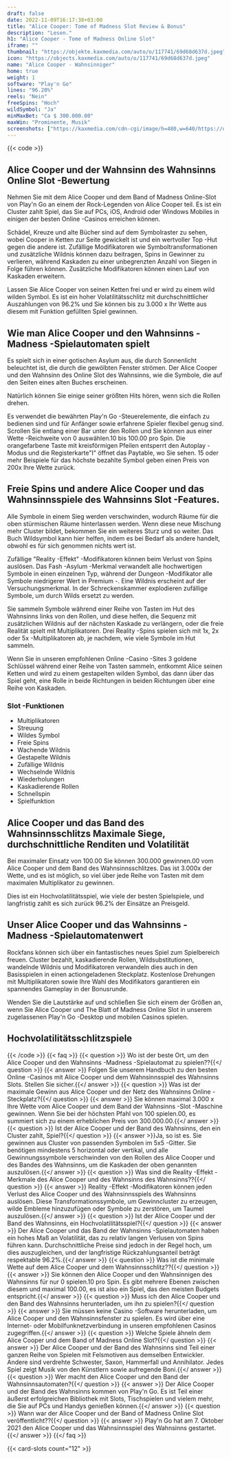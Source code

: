 ```yaml
---
draft: false
date: 2022-11-09T16:17:38+03:00
title: "Alice Cooper: Tome of Madness Slot Review & Bonus"
description: "Lesen."
h1: "Alice Cooper - Tome of Madness Online Slot"
iframe: ""
thumbnail: "https://objekte.kaxmedia.com/auto/o/117741/69d68d637d.jpeg"
icon: "https://objects.kaxmedia.com/auto/o/117741/69d68d637d.jpeg"
name: "Alice Cooper - Wahnsinniger"
home: true
weight: 1
software: "Play'n Go"
lines: "96.20%"
reels: "Nein"
freeSpins: "Hoch"
wildSymbol: "Ja"
minMaxBet: "Ca $ 300.000.00"
maxWin: "Prominente, Musik"
screenshots: ["https://kaxmedia.com/cdn-cgi/image/h=480,w=640/https://objects.kaxmedia.com/auto/o/117744/1c920f41ee.jpeg"]
---
```


{{< code >}}<h2>Alice Cooper und der Wahnsinn des Wahnsinns Online Slot -Bewertung</h2><p>Nehmen Sie mit dem Alice Cooper und dem Band of Madness Online-Slot von Play'n Go an einem der Rock-Legenden von Alice Cooper teil. Es ist ein Cluster zahlt Spiel, das Sie auf PCs, iOS, Android oder Windows Mobiles in einigen der besten Online -Casinos erreichen können.</p><p>Schädel, Kreuze und alte Bücher sind auf dem Symbolraster zu sehen, wobei Cooper in Ketten zur Seite gewickelt ist und ein wertvoller Top -Hut gegen die andere ist.  Zufällige Modifikatoren wie Symboltransformationen und zusätzliche Wildnis können dazu beitragen, Spins in Gewinner zu verlieren, während Kaskaden zu einer unbegrenzten Anzahl von Siegen in Folge führen können. Zusätzliche Modifikatoren können einen Lauf von Kaskaden erweitern.</p><p>Lassen Sie Alice Cooper von seinen Ketten frei und er wird zu einem wild wilden Symbol. Es ist ein hoher Volatilitätsschlitz mit durchschnittlicher Auszahlungen von 96.2% und Sie können bis zu 3.000 x Ihr Wette aus diesem mit Funktion gefüllten Spiel gewinnen.</p><h2>Wie man Alice Cooper und den Wahnsinns -Madness -Spielautomaten spielt</h2><p>Es spielt sich in einer gotischen Asylum aus, die durch Sonnenlicht beleuchtet ist, die durch die gewölbten Fenster strömen. Der Alice Cooper und den Wahnsinn des Online Slot des Wahnsinns, wie die Symbole, die auf den Seiten eines alten Buches erscheinen.</p><p>Natürlich können Sie einige seiner größten Hits hören, wenn sich die Rollen drehen.</p><p>Es verwendet die bewährten Play'n Go -Steuerelemente, die einfach zu bedienen sind und für Anfänger sowie erfahrene Spieler flexibel genug sind. Scrollen Sie entlang einer Bar unter den Rollen und Sie können aus einer Wette -Reichweite von 0 auswählen.10 bis 100.00 pro Spin. Die orangefarbene Taste mit kreisförmigen Pfeilen entsperrt den Autoplay -Modus und die Registerkarte"I" öffnet das Paytable, wo Sie sehen. 15 oder mehr Beispiele für das höchste bezahlte Symbol geben einen Preis von 200x Ihre Wette zurück.</p><h2>Freie Spins und andere Alice Cooper und das Wahnsinnsspiele des Wahnsinns Slot -Features.</h2><p>Alle Symbole in einem Sieg werden verschwinden, wodurch Räume für die oben stürmischen Räume hinterlassen werden. Wenn diese neue Mischung mehr Cluster bildet, bekommen Sie ein weiteres Sturz und so weiter. Das Buch Wildsymbol kann hier helfen, indem es bei Bedarf als andere handelt, obwohl es für sich genommen nichts wert ist.</p><p>Zufällige "Reality -Effekt" -Modifikatoren können beim Verlust von Spins auslösen. Das Fash -Asylum -Merkmal verwandelt alle hochwertigen Symbole in einen einzelnen Typ, während der Dungeon -Modifikator alle Symbole niedrigerer Wert in Premium -. Eine Wildnis erscheint auf der Versuchungsmerkmal. In der Schreckenskammer explodieren zufällige Symbole, um durch Wilds ersetzt zu werden.</p><p>Sie sammeln Symbole während einer Reihe von Tasten im Hut des Wahnsinns links von den Rollen, und diese helfen, die Sequenz mit zusätzlichen Wildnis auf der nächsten Kaskade zu verlängern, oder die freie Realität spielt mit Multiplikatoren. Drei Reality -Spins spielen sich mit 1x, 2x oder 5x -Multiplikatoren ab, je nachdem, wie viele Symbole im Hut sammeln.</p><p>Wenn Sie in unseren empfohlenen Online -Casino -Sites 3 goldene Schlüssel während einer Reihe von Tasten sammeln, entkommt Alice seinen Ketten und wird zu einem gestapelten wilden Symbol, das dann über das Spiel geht, eine Rolle in beide Richtungen in beiden Richtungen über eine Reihe von Kaskaden.</p><h3>
Slot -Funktionen</h3><ul>
<li></span>
Multiplikatoren</li>
<li></span>
Streuung</li>
<li></span>
Wildes Symbol</li>
<li></span>
Freie Spins</li>
<li></span>
Wachende Wildnis</li>
<li></span>
Gestapelte Wildnis</li>
<li></span>
Zufällige Wildnis</li>
<li></span>
Wechselnde Wildnis</li>
<li></span>
Wiederholungen</li>
<li></span>
Kaskadierende Rollen</li>
<li></span>
Schnellspin</li>
<li></span>
Spielfunktion</li></ul><h2>Alice Cooper und das Band des Wahnsinnsschlitzs Maximale Siege, durchschnittliche Renditen und Volatilität</h2><p>Bei maximaler Einsatz von 100.00 Sie können 300.000 gewinnen.00 vom Alice Cooper und dem Band des Wahnsinnsschlitzes. Das ist 3.000x der Wette, und es ist möglich, so viel über jede Reihe von Tasten mit dem maximalen Multiplikator zu gewinnen.</p>
Dies ist ein Hochvolatilitätsspiel, wie viele der besten Spielspiele, und langfristig zahlt es sich zurück 96.2% der Einsätze an Preisgeld.<p></p><h2>Unser Alice Cooper und das Wahnsinns -Madness -Spielautomatenwert</h2><p>Rockfans können sich über ein fantastisches neues Spiel zum Spielbereich freuen. Cluster bezahlt, kaskadierende Rollen, Wildsubstitutionen, wandelnde Wildnis und Modifikatoren verwandeln dies auch in den Basisspielen in einen actiongeladenen Steckplatz. Kostenlose Drehungen mit Multiplikatoren sowie Ihre Wahl des Modifikators garantieren ein spannendes Gameplay in der Bonusrunde.</p><p>Wenden Sie die Lautstärke auf und schließen Sie sich einem der Größen an, wenn Sie Alice Cooper und The Blatt of Madness Online Slot in unserem zugelassenen Play'n Go -Desktop und mobilen Casinos spielen.</p><h2>Hochvolatilitätsschlitzspiele</h2>

{{< /code >}}
{{< faq >}}
{{< question >}} Wo ist der beste Ort, um den Alice Cooper und den Wahnsinns -Madness -Spielautomat zu spielen??{{</ question >}}
{{< answer >}} Folgen Sie unserem Handbuch zu den besten Online -Casinos mit Alice Cooper und dem Wahnsinnsspiel des Wahnsinns Slots. Stellen Sie sicher.{{</ answer >}}
{{< question >}} Was ist der maximale Gewinn aus Alice Cooper und der Netz des Wahnsinns Online -Steckplatz?{{</ question >}}
{{< answer >}} Sie können maximal 3.000 x Ihre Wette vom Alice Cooper und dem Band der Wahnsinns -Slot -Maschine gewinnen. Wenn Sie bei der höchsten Pfahl von 100 spielen.00, es summiert sich zu einem erheblichen Preis von 300.000.00.{{</ answer >}}
{{< question >}} Ist der Alice Cooper und der Band des Wahnsinns, den ein Cluster zahlt, Spiel?{{</ question >}}
{{< answer >}}Ja, so ist es. Sie gewinnen aus Cluster von passenden Symbolen im 5x5 -Gitter. Sie benötigen mindestens 5 horizontal oder vertikal, und alle Gewinnungssymbole verschwinden von den Rollen des Alice Cooper und des Bandes des Wahnsinns, um die Kaskaden der oben genannten auszulösen.{{</ answer >}}
{{< question >}} Was sind die Reality -Effekt -Merkmale des Alice Cooper und des Wahnsinns des Wahnsinns??{{</ question >}}
{{< answer >}} Reality -Effekt -Modifikatoren können jeden Verlust des Alice Cooper und des Wahnsinnsspiels des Wahnsinns auslösen. Diese Transformationssymbole, um Gewinncluster zu erzeugen, wilde Embleme hinzuzufügen oder Symbole zu zerstören, um Taumel auszulösen.{{</ answer >}}
{{< question >}} Ist der Alice Cooper und der Band des Wahnsinns, ein Hochvolatilitätsspiel?{{</ question >}}
{{< answer >}} Der Alice Cooper und das Band der Wahnsinns -Spielautomaten haben ein hohes Maß an Volatilität, das zu relativ langen Verlusen von Spins führen kann. Durchschnittliche Preise sind jedoch in der Regel hoch, um dies auszugleichen, und der langfristige Rückzahlungsanteil beträgt respektable 96.2%.{{</ answer >}}
{{< question >}} Was ist die minimale Wette auf dem Alice Cooper und dem Wahnsinnsschlitz??{{</ question >}}
{{< answer >}} Sie können den Alice Cooper und den Wahnsinnigen des Wahnsinns für nur 0 spielen.10 pro Spin. Es gibt mehrere Ebenen zwischen diesem und maximal 100.00, es ist also ein Spiel, das den meisten Budgets entspricht.{{</ answer >}}
{{< question >}} Muss ich den Alice Cooper und den Band des Wahnsinns herunterladen, um ihn zu spielen?{{</ question >}}
{{< answer >}} Sie müssen keine Casino -Software herunterladen, um Alice Cooper und den Wahnsinnsfenster zu spielen. Es wird über eine Internet- oder Mobilfunknetzverbindung in unseren empfohlenen Casinos zugegriffen.{{</ answer >}}
{{< question >}} Welche Spiele ähneln dem Alice Cooper und dem Band of Madness Online Slot?{{</ question >}}
{{< answer >}} Der Alice Cooper und der Band des Wahnsinns sind Teil einer ganzen Reihe von Spielen mit Felsmotiven aus demselben Entwickler. Andere sind verdrehte Schwester, Saxon, Hammerfall und Annihilator. Jedes Spiel zeigt Musik von den Künstlern sowie aufregende Boni.{{</ answer >}}
{{< question >}} Wer macht den Alice Cooper und den Band der Wahnsinnsautomaten?{{</ question >}}
{{< answer >}} Der Alice Cooper und der Band des Wahnsinns kommen von Play'n Go. Es ist Teil einer äußerst erfolgreichen Bibliothek mit Slots, Tischspielen und vielem mehr, die Sie auf PCs und Handys genießen können.{{</ answer >}}
{{< question >}} Wann war der Alice Cooper und der Band of Madness Online Slot veröffentlicht??{{</ question >}}
{{< answer >}} Play'n Go hat am 7. Oktober 2021 den Alice Cooper und das Wahnsinnsspiel des Wahnsinns gestartet.{{</ answer >}}
{{</ faq >}}

 {{< card-slots count="12" >}}